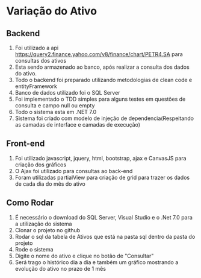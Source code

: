 # Variação do Ativo

## Backend
1. Foi utilizado a api https://query2.finance.yahoo.com/v8/finance/chart/PETR4.SA para consultas dos ativos
2. Esta sendo armazenado ao banco, após realizar a consulta dos dados do ativo.
3. Todo o backend foi preparado utilizando metodologias de clean code e entityFramework
4. Banco de dados utilizado foi o SQL Server
5. Foi implementado o TDD simples para alguns testes em questões de consulta e campo null ou empty
6. Todo o sistema esta em .NET 7.0
7. Sistema foi criado com modelo de injeção de dependencia(Respeitando as camadas de interface e camadas de execução)

## Front-end
1. Foi utilizado javascript, jquery, html, bootstrap, ajax e CanvasJS para criação dos gráficos
2. O Ajax foi utilizado para consultas ao back-end
3. Foram utilizadas partialView para criação de grid para trazer os dados de cada dia do mês do ativo

## Como Rodar
1. É necessário o download do SQL Server, Visual Studio e o .Net 7.0 para a utilização do sistema
2. Clonar o projeto no github
3. Rodar o sql da tabela de Ativos que está na pasta sql dentro da pasta do projeto
4. Rode o sistema
5. Digite o nome do ativo e clique no botão de "Consultar"
6. Será trago o histórico dia a dia e também um gráfico mostrando a evolução do ativo no prazo de 1 mês
